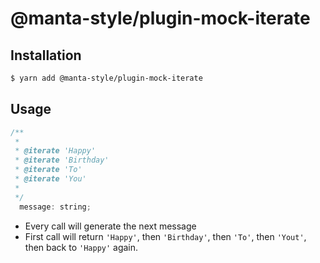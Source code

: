 # @manta-style/plugin-mock-iterate

## Installation
```sh
$ yarn add @manta-style/plugin-mock-iterate
```

## Usage

```js
/**
 * 
 * @iterate 'Happy'
 * @iterate 'Birthday'
 * @iterate 'To'
 * @iterate 'You'
 * 
 */
  message: string;
```

- Every call will generate the next message
- First call will return `'Happy'`, then `'Birthday'`, then `'To'`, then `'Yout'`, then back to `'Happy'` again.

